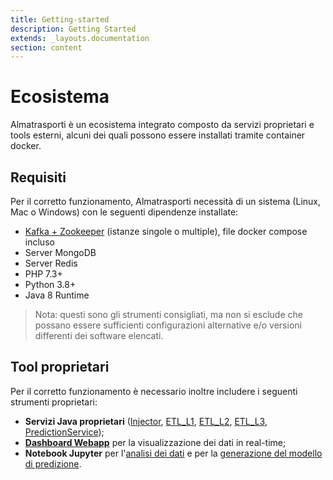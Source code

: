 ```yaml
---
title: Getting-started
description: Getting Started
extends: _layouts.documentation
section: content
---
```


# Ecosistema
Almatrasporti è un ecosistema integrato composto da servizi proprietari e tools esterni, alcuni dei quali possono essere
installati tramite container docker.

## Requisiti

Per il corretto funzionamento, Almatrasporti necessità di un sistema (Linux, Mac o Windows) con le seguenti dipendenze 
installate:

- [Kafka + Zookeeper](/docs/getting-started/infrastructure) (istanze singole o multiple), file docker compose incluso
- Server MongoDB
- Server Redis
- PHP 7.3+
- Python 3.8+
- Java 8 Runtime
  

> Nota: questi sono gli strumenti consigliati, ma non si esclude che possano essere sufficienti configurazioni 
> alternative e/o versioni differenti dei software elencati.


## Tool proprietari
Per il corretto funzionamento è necessario inoltre includere i seguenti strumenti proprietari:

- **Servizi Java proprietari** ([Injector](/docs/microservices/injector), [ETL_L1](/docs/microservices/etl_l1), [ETL_L2](/docs/microservices/etl_l2), [ETL_L3](/docs/microservices/etl_l3), [PredictionService](/docs/microservices/predictor));
- **[Dashboard Webapp](/docs/web-dashboard)** per la visualizzazione dei dati in real-time;
- **Notebook Jupyter** per l'[analisi dei dati](/docs/deep-learning-model/analysis) e per la [generazione del modello di predizione](/docs/deep-learning-model/model-building).